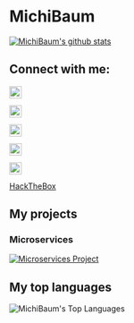 # MichiBaum

[![MichiBaum's github stats](https://github-readme-stats.vercel.app/api?username=MichiBaum&count_private=true&show_icons=true&theme=great-gatsby)](https://github.com/MichiBaum/github-readme-stats)  

## Connect with me:

[<img align="left" alt="LinkedIn" width="22px" src="https://cdn.jsdelivr.net/npm/simple-icons@3.0.1/icons/linkedin.svg" />](https://www.linkedin.com/in/michael-baumberger-a06306198/)<br>  
[<img align="left" alt="Twitter" width="22px" src="https://cdn.jsdelivr.net/npm/simple-icons@3.0.1/icons/twitter.svg" />](https://twitter.com/baum_michi)<br>  
[<img align="left" alt="Instagram Private" width="22px" src="https://cdn.jsdelivr.net/npm/simple-icons@3.0.1/icons/instagram.svg" />](https://www.instagram.com/jaloleyboi/)<br>  
[<img align="left" alt="Instagram Public" width="22px" src="https://cdn.jsdelivr.net/npm/simple-icons@3.0.1/icons/instagram.svg" />](https://www.instagram.com/michi_009/)<br>  
[<img align="left" alt="Docker Hub" width="22px" src="https://cdn.jsdelivr.net/npm/simple-icons@3.0.1/icons/docker.svg" />](https://hub.docker.com/u/70131370)<br>  
[HackTheBox](https://www.hackthebox.eu/profile/446524)<br>  

## My projects

### Microservices

[![Microservices Project](https://github-readme-stats.vercel.app/api/pin/?username=MichiBaum&repo=Microservices&show_owner=true)](https://github.com/MichiBaum/Microservices)  

## My top languages

<img align="left" alt="MichiBaum's Top Languages" src="https://github-readme-stats.vercel.app/api/top-langs/?username=MichiBaum&hide_border=true" /><br>  
